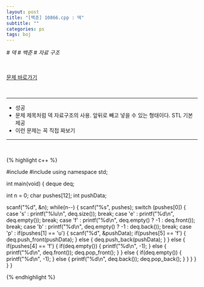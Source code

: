 ```yaml
---
layout: post
title: "[백준] 10866.cpp : 덱"
subtitle: ""
categories: ps
tags: boj
---
```


*# 덱 # 백준 # 자료 구조*

<br>

[문제 바로가기](https://www.acmicpc.net/problem/10866)

<br>

---

- 성공
- 문제 제목처럼 덱 자료구조의 사용. 앞뒤로 빼고 넣을 수 있는 형태이다. STL 기본제공
- 이런 문제는 꼭 직접 짜보기

---
<br>

{% highlight c++ %}

#include <cstdio>
#include <deque>
using namespace std;

int main(void)
{
  deque<int> deq;

  int n = 0;
  char pushes[12];
  int pushData;

  scanf("%d", &n);
  while(n--)
  {
    scanf("%s", pushes);
    switch (pushes[0])
    {
      case 's' :
        printf("%lu\n", deq.size());
        break;
      case 'e' :
        printf("%d\n", deq.empty());
        break;
      case 'f' :
        printf("%d\n", deq.empty() ? -1 : deq.front());
        break;
      case 'b' :
        printf("%d\n", deq.empty() ? -1 : deq.back());
        break;
      case 'p' :
        if(pushes[1] == 'u')
        {
          scanf("%d", &pushData);
          if(pushes[5] == 'f')
          {
            deq.push_front(pushData);
          }
          else
          {
            deq.push_back(pushData);
          }
        }
        else
        {
          if(pushes[4] == 'f')
          {
            if(deq.empty())
            {
              printf("%d\n", -1);
            }
            else
            {
              printf("%d\n", deq.front());
              deq.pop_front();
            }
          }
          else
          {
            if(deq.empty())
            {
              printf("%d\n", -1);
            }
            else
            {
              printf("%d\n", deq.back());
              deq.pop_back();
            }
          }
        }
    }
  }
}

{% endhighlight %}

